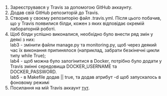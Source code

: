 1. Зареєструвався у Travis за допомогою GitHub аккаунту.
2. Додав свій GitHub репозиторій до Travis.
3. Створив у своєму репозиторію файл .travis.yml. Після цього побачив, що у Travis появилися білди, кожен з яких відповідає окремій лабораторній роботі.
4. Щоб білди успішно виконалися, необхідно було внести ряд змін у деякі з них:  
   lab3 - змінити файли manage.py та monitoring.py, щоб через деякий час їх виконання припинялося (наприклад, забрати безкінечні цикли типу while True);  
   lab4 - щоб можна було залогінитися в Docker, потрібно було додати у Travis змінні середовища DOCKER_USERNAME та DOCKER_PASSWORD.  
   lab5 - в Makefile додав || true, та додав атрибут -d щоб запускалось в фоновому режимі
5. Посилання на мій Travis аккаунт [тут](https://travis-ci.org/yuraBukhniy/GitLabs).